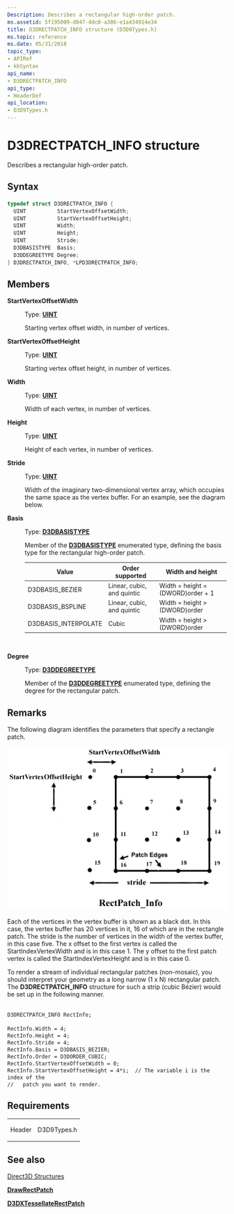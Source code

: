 ```yaml
---
Description: Describes a rectangular high-order patch.
ms.assetid: 5f195009-d047-4dc0-a386-e1a434914e34
title: D3DRECTPATCH_INFO structure (D3D9Types.h)
ms.topic: reference
ms.date: 05/31/2018
topic_type:
- APIRef
- kbSyntax
api_name:
- D3DRECTPATCH_INFO
api_type:
- HeaderDef
api_location:
- D3D9Types.h
---
```


# D3DRECTPATCH\_INFO structure

Describes a rectangular high-order patch.

## Syntax


```C++
typedef struct D3DRECTPATCH_INFO {
  UINT          StartVertexOffsetWidth;
  UINT          StartVertexOffsetHeight;
  UINT          Width;
  UINT          Height;
  UINT          Stride;
  D3DBASISTYPE  Basis;
  D3DDEGREETYPE Degree;
} D3DRECTPATCH_INFO, *LPD3DRECTPATCH_INFO;
```



## Members

<dl> <dt>

**StartVertexOffsetWidth**
</dt> <dd>

Type: **[**UINT**](https://msdn.microsoft.com/en-us/library/Aa383751(v=VS.85).aspx)**

</dd> <dd>

Starting vertex offset width, in number of vertices.

</dd> <dt>

**StartVertexOffsetHeight**
</dt> <dd>

Type: **[**UINT**](https://msdn.microsoft.com/en-us/library/Aa383751(v=VS.85).aspx)**

</dd> <dd>

Starting vertex offset height, in number of vertices.

</dd> <dt>

**Width**
</dt> <dd>

Type: **[**UINT**](https://msdn.microsoft.com/en-us/library/Aa383751(v=VS.85).aspx)**

</dd> <dd>

Width of each vertex, in number of vertices.

</dd> <dt>

**Height**
</dt> <dd>

Type: **[**UINT**](https://msdn.microsoft.com/en-us/library/Aa383751(v=VS.85).aspx)**

</dd> <dd>

Height of each vertex, in number of vertices.

</dd> <dt>

**Stride**
</dt> <dd>

Type: **[**UINT**](https://msdn.microsoft.com/en-us/library/Aa383751(v=VS.85).aspx)**

</dd> <dd>

Width of the imaginary two-dimensional vertex array, which occupies the same space as the vertex buffer. For an example, see the diagram below.

</dd> <dt>

**Basis**
</dt> <dd>

Type: **[**D3DBASISTYPE**](https://msdn.microsoft.com/en-us/library/Bb172507(v=VS.85).aspx)**

</dd> <dd>

Member of the [**D3DBASISTYPE**](https://msdn.microsoft.com/en-us/library/Bb172507(v=VS.85).aspx) enumerated type, defining the basis type for the rectangular high-order patch.



| Value                 | Order supported            | Width and height                  |
|-----------------------|----------------------------|-----------------------------------|
| D3DBASIS\_BEZIER      | Linear, cubic, and quintic | Width = height = (DWORD)order + 1 |
| D3DBASIS\_BSPLINE     | Linear, cubic, and quintic | Width = height > (DWORD)order  |
| D3DBASIS\_INTERPOLATE | Cubic                      | Width = height > (DWORD)order  |



 

</dd> <dt>

**Degree**
</dt> <dd>

Type: **[**D3DDEGREETYPE**](https://msdn.microsoft.com/en-us/library/Bb172536(v=VS.85).aspx)**

</dd> <dd>

Member of the [**D3DDEGREETYPE**](https://msdn.microsoft.com/en-us/library/Bb172536(v=VS.85).aspx) enumerated type, defining the degree for the rectangular patch.

</dd> </dl>

## Remarks

The following diagram identifies the parameters that specify a rectangle patch.

![diagram of a rectangular high-order patch and the parameters that specify it](images/hop-rectpatch.png)

Each of the vertices in the vertex buffer is shown as a black dot. In this case, the vertex buffer has 20 vertices in it, 16 of which are in the rectangle patch. The stride is the number of vertices in the width of the vertex buffer, in this case five. The x offset to the first vertex is called the StartIndexVertexWidth and is in this case 1. The y offset to the first patch vertex is called the StartIndexVertexHeight and is in this case 0.

To render a stream of individual rectangular patches (non-mosaic), you should interpret your geometry as a long narrow (1 x N) rectangular patch. The **D3DRECTPATCH\_INFO** structure for such a strip (cubic Bézier) would be set up in the following manner.


```
    
D3DRECTPATCH_INFO RectInfo;

RectInfo.Width = 4;
RectInfo.Height = 4;
RectInfo.Stride = 4;
RectInfo.Basis = D3DBASIS_BEZIER;
RectInfo.Order = D3DORDER_CUBIC;
RectInfo.StartVertexOffsetWidth = 0;
RectInfo.StartVertexOffsetHeight = 4*i;  // The variable i is the index of the 
//   patch you want to render.
```



## Requirements



|                   |                                                                                        |
|-------------------|----------------------------------------------------------------------------------------|
| Header<br/> | <dl> <dt>D3D9Types.h</dt> </dl> |



## See also

<dl> <dt>

[Direct3D Structures](dx9-graphics-reference-d3d-structures.md)
</dt> <dt>

[**DrawRectPatch**](https://msdn.microsoft.com/library/Bb174373(v=VS.85).aspx)
</dt> <dt>

[**D3DXTessellateRectPatch**](d3dxtessellaterectpatch.md)
</dt> </dl>

 

 




